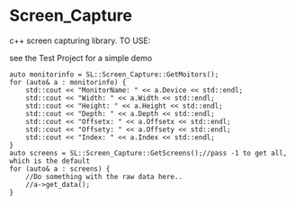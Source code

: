 # Screen_Capture
c++ screen capturing library.
TO USE:

see the Test Project for a simple demo


	auto monitorinfo = SL::Screen_Capture::GetMoitors();
	for (auto& a : monitorinfo) {
		std::cout << "MonitorName: " << a.Device << std::endl;
		std::cout << "Width: " << a.Width << std::endl;
		std::cout << "Height: " << a.Height << std::endl;
		std::cout << "Depth: " << a.Depth << std::endl;
		std::cout << "Offsetx: " << a.Offsetx << std::endl;
		std::cout << "Offsety: " << a.Offsety << std::endl;
		std::cout << "Index: " << a.Index << std::endl;
	}
	auto screens = SL::Screen_Capture::GetScreens();//pass -1 to get all, which is the default
	for (auto& a : screens) {
		//Do something with the raw data here.. 
		//a->get_data();
	}

